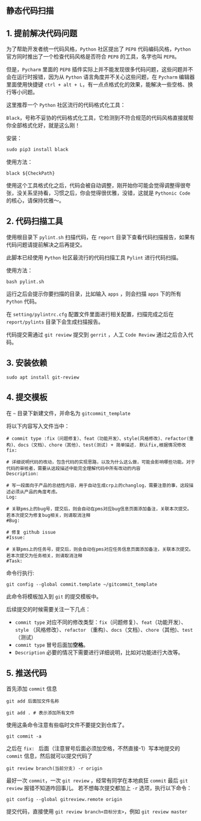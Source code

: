 静态代码扫描
--------------

## 1. 提前解决代码问题

为了帮助开发者统一代码风格，`Python` 社区提出了 `PEP8` 代码编码风格，`Python` 官方同时推出了一个检查代码风格是否符合 `PEP8` 的工具，名字也叫 `PEP8`。

但是，`Pycharm` 里面的 `PEP8` 插件实际上并不能发现很多代码问题，这些问题并不会在运行时报错，因为从 `Python` 语言角度并不关心这些问题，在 `Pycharm` 编辑器里面使用快捷键 `ctrl + alt + L`，有一点点格式化的效果，能解决一些空格、换行等小问题。

这里推荐一个 `Python` 社区流行的代码格式化工具：

`Black`，号称不妥协的代码格式化工具，它检测到不符合规范的代码风格直接就帮你全部格式化好，就是这么刚！

安装：

```python
sudo pip3 install black 
```

使用方法：

```
black ${CheckPath}
```

使用这个工具格式化之后，代码会被自动调整，刚开始你可能会觉得调整得很夸张，没关系坚持看，习惯之后，你会觉得很优雅，没错，这就是 `Pythonic Code` 的核心，请保持优雅～。

## 2. 代码扫描工具

使用根目录下 `pylint.sh` 扫描代码，在 `report` 目录下查看代码扫描报告，如果有代码问题请提前解决之后再提交。

此脚本已经使用 `Python` 社区最流行的代码扫描工具 `Pylint` 进行代码扫描。

使用方法：

```shell
bash pylint.sh
```

运行之后会提示你要扫描的目录，比如输入 `apps` ，则会扫描 `apps` 下的所有 `Python` 代码。

在 `setting/pylintrc.cfg` 配置文件里面进行相关配置，扫描完成之后在 `report/pylints` 目录下会生成扫描报告。

代码提交需通过 `git review` 提交到 `gerrit` ，人工 `Code Review` 通过之后合入代码。

## 3. 安装依赖

```shell
sudo apt install git-review
```

## 4. 提交模板

在 `~` 目录下新建文件，并命名为 `gitcommit_template` 

将以下内容写入文件当中：

```
# commit type :fix（问题修复）、feat（功能开发）、style(风格修改)、refactor(重构)、docs（文档）、chore（其他)、test(测试) + 简单描述. 默认fix,根据情况修改
fix: 

# 详细说明代码的改动，包含代码的实现思路，以及为什么这么做，可能会影响哪些功能。对于代码的审核者，需要从这段描述中能完全理解代码中所有改动的内容
Description: 

# 写一段面向于产品的总结性内容，用于自动生成crp上的changlog，需要注意的事，这段描述必须从产品的角度考虑。
Log: 

# 关联pms上的bug号，提交后，则会自动在pms对应bug信息页面添加备注，关联本次提交。若本次提交为修复bug相关，则请取消注释
#Bug: 

# 修复 github issue 
#Issue: 

# 关联pms上的任务号，提交后，则会自动在pms对应任务信息页面添加备注，关联本次提交。若本次提交为任务相关，则请取消注释
#Task: 
```

命令行执行:

```shell
git config --global commit.template ~/gitcommit_template
```

此命令将模板加入到 `git` 的提交模板中。

后续提交的时候需要关注一下几点：

- `commit type` 对应不同的修改类型：`fix`（问题修复）、`feat`（功能开发）、`style` （风格修改）、`refactor` （重构）、`docs`（文档）、`chore`（其他)、`test` （测试）
- `commit type` 冒号后面加**空格**。
- `Description` 必要的情况下需要进行详细说明，比如对功能进行大改等。

## 5. 推送代码

首先添加 `commit` 信息

```shell
git add 后面加文件名称
```

```shell
git add . # 表示添加所有文件
```

使用这条命令注意有些临时文件不要提交到仓库了。

```shell
git commit -a
```

之后在 `fix: ` 后面（注意冒号后面必须加空格，不然直接-1）写本地提交的 `commit` 信息，然后就可以提交代码了

```shell
git review branch(当前分支) -r origin
```

最好一次 `commit`，一次 `git review` ，经常有同学在本地疯狂 `commit` 最后 `git review` 报错不知道咋回事儿。
若不想每次提交都加上 `-r` 选项，执行以下命令：

```shell
git config --global gitreview.remote origin 
```

提交代码，直接使用 `git review branch<目标分支>`，例如 `git review master`
